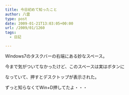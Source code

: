 ```yaml
---
title: 今日初めて知ったこと
author: 八雲
type: post
date: 2009-01-21T13:03:05+00:00
url: /2009/01/1260
tags:
  - 日記

---
```

Windows7のタスクバーの右端にある妙なスペース。
  
今まで気がついてなかったけど、このスペースは実はボタンに
  
なっていて、押すとデスクトップが表示された。

ずっと知らなくてWin+D押してたよ・・・
